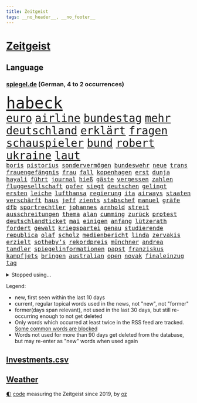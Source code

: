 ```yaml
---
title: Zeitgeist
tags: __no_header__, __no_footer__
---
```


# [Zeitgeist](https://oliz.io/zeitgeist/)

## Language

<h3><a href="https://www.spiegel.de" target="_blank">spiegel.de</a> (German, 4 to 2 occurrences)</h3>
<p style="font-family:monospace">
<span style="font-size:32pt"><a href="news_links.html#habeck" class="current">habeck</a></span>
<br>
<span style="font-size:22pt"><a href="news_links.html#euro" class="current">euro</a></span>
<span style="font-size:22pt"><a href="news_links.html#airline" class="current">airline</a></span>
<span style="font-size:22pt"><a href="news_links.html#bundestag" class="current">bundestag</a></span>
<span style="font-size:22pt"><a href="news_links.html#mehr" class="current">mehr</a></span>
<span style="font-size:22pt"><a href="news_links.html#deutschland" class="current">deutschland</a></span>
<span style="font-size:22pt"><a href="news_links.html#erklärt" class="current">erklärt</a></span>
<span style="font-size:22pt"><a href="news_links.html#fragen" class="current">fragen</a></span>
<span style="font-size:22pt"><a href="news_links.html#schauspieler" class="current">schauspieler</a></span>
<span style="font-size:22pt"><a href="news_links.html#bund" class="current">bund</a></span>
<span style="font-size:22pt"><a href="news_links.html#robert" class="current">robert</a></span>
<span style="font-size:22pt"><a href="news_links.html#ukraine" class="current">ukraine</a></span>
<span style="font-size:22pt"><a href="news_links.html#laut" class="current">laut</a></span>
<br>
<span style="font-size:12pt"><a href="news_links.html#boris" class="current">boris</a></span>
<span style="font-size:12pt"><a href="news_links.html#pistorius" class="new">pistorius</a></span>
<span style="font-size:12pt"><a href="news_links.html#sondervermögen" class="new">sondervermögen</a></span>
<span style="font-size:12pt"><a href="news_links.html#bundeswehr" class="current">bundeswehr</a></span>
<span style="font-size:12pt"><a href="news_links.html#neue" class="current">neue</a></span>
<span style="font-size:12pt"><a href="news_links.html#trans" class="current">trans</a></span>
<span style="font-size:12pt"><a href="news_links.html#frauengefängnis" class="new">frauengefängnis</a></span>
<span style="font-size:12pt"><a href="news_links.html#frau" class="current">frau</a></span>
<span style="font-size:12pt"><a href="news_links.html#fall" class="current">fall</a></span>
<span style="font-size:12pt"><a href="news_links.html#kopenhagen" class="current">kopenhagen</a></span>
<span style="font-size:12pt"><a href="news_links.html#erst" class="current">erst</a></span>
<span style="font-size:12pt"><a href="news_links.html#dunja" class="new">dunja</a></span>
<span style="font-size:12pt"><a href="news_links.html#hayali" class="new">hayali</a></span>
<span style="font-size:12pt"><a href="news_links.html#führt" class="current">führt</a></span>
<span style="font-size:12pt"><a href="news_links.html#journal" class="current">journal</a></span>
<span style="font-size:12pt"><a href="news_links.html#hieß" class="current">hieß</a></span>
<span style="font-size:12pt"><a href="news_links.html#gäste" class="current">gäste</a></span>
<span style="font-size:12pt"><a href="news_links.html#vergessen" class="current">vergessen</a></span>
<span style="font-size:12pt"><a href="news_links.html#zahlen" class="current">zahlen</a></span>
<span style="font-size:12pt"><a href="news_links.html#fluggesellschaft" class="new">fluggesellschaft</a></span>
<span style="font-size:12pt"><a href="news_links.html#opfer" class="current">opfer</a></span>
<span style="font-size:12pt"><a href="news_links.html#siegt" class="current">siegt</a></span>
<span style="font-size:12pt"><a href="news_links.html#deutschen" class="current">deutschen</a></span>
<span style="font-size:12pt"><a href="news_links.html#gelingt" class="current">gelingt</a></span>
<span style="font-size:12pt"><a href="news_links.html#ersten" class="current">ersten</a></span>
<span style="font-size:12pt"><a href="news_links.html#leiche" class="current">leiche</a></span>
<span style="font-size:12pt"><a href="news_links.html#lufthansa" class="current">lufthansa</a></span>
<span style="font-size:12pt"><a href="news_links.html#regierung" class="current">regierung</a></span>
<span style="font-size:12pt"><a href="news_links.html#ita" class="new">ita</a></span>
<span style="font-size:12pt"><a href="news_links.html#airways" class="new">airways</a></span>
<span style="font-size:12pt"><a href="news_links.html#staaten" class="current">staaten</a></span>
<span style="font-size:12pt"><a href="news_links.html#verschärft" class="current">verschärft</a></span>
<span style="font-size:12pt"><a href="news_links.html#haus" class="current">haus</a></span>
<span style="font-size:12pt"><a href="news_links.html#jeff" class="current">jeff</a></span>
<span style="font-size:12pt"><a href="news_links.html#zients" class="new">zients</a></span>
<span style="font-size:12pt"><a href="news_links.html#stabschef" class="new">stabschef</a></span>
<span style="font-size:12pt"><a href="news_links.html#manuel" class="current">manuel</a></span>
<span style="font-size:12pt"><a href="news_links.html#gräfe" class="current">gräfe</a></span>
<span style="font-size:12pt"><a href="news_links.html#dfb" class="current">dfb</a></span>
<span style="font-size:12pt"><a href="news_links.html#sportrechtler" class="new">sportrechtler</a></span>
<span style="font-size:12pt"><a href="news_links.html#johannes" class="current">johannes</a></span>
<span style="font-size:12pt"><a href="news_links.html#arnhold" class="new">arnhold</a></span>
<span style="font-size:12pt"><a href="news_links.html#streit" class="current">streit</a></span>
<span style="font-size:12pt"><a href="news_links.html#ausschreitungen" class="current">ausschreitungen</a></span>
<span style="font-size:12pt"><a href="news_links.html#thema" class="current">thema</a></span>
<span style="font-size:12pt"><a href="news_links.html#alan" class="current">alan</a></span>
<span style="font-size:12pt"><a href="news_links.html#cumming" class="new">cumming</a></span>
<span style="font-size:12pt"><a href="news_links.html#zurück" class="current">zurück</a></span>
<span style="font-size:12pt"><a href="news_links.html#protest" class="current">protest</a></span>
<span style="font-size:12pt"><a href="news_links.html#deutschlandticket" class="current">deutschlandticket</a></span>
<span style="font-size:12pt"><a href="news_links.html#mai" class="current">mai</a></span>
<span style="font-size:12pt"><a href="news_links.html#einigen" class="current">einigen</a></span>
<span style="font-size:12pt"><a href="news_links.html#anfang" class="current">anfang</a></span>
<span style="font-size:12pt"><a href="news_links.html#lützerath" class="current">lützerath</a></span>
<span style="font-size:12pt"><a href="news_links.html#fordert" class="current">fordert</a></span>
<span style="font-size:12pt"><a href="news_links.html#gewalt" class="current">gewalt</a></span>
<span style="font-size:12pt"><a href="news_links.html#kriegspartei" class="current">kriegspartei</a></span>
<span style="font-size:12pt"><a href="news_links.html#genau" class="current">genau</a></span>
<span style="font-size:12pt"><a href="news_links.html#studierende" class="current">studierende</a></span>
<span style="font-size:12pt"><a href="news_links.html#republica" class="new">republica</a></span>
<span style="font-size:12pt"><a href="news_links.html#olaf" class="current">olaf</a></span>
<span style="font-size:12pt"><a href="news_links.html#scholz" class="current">scholz</a></span>
<span style="font-size:12pt"><a href="news_links.html#medienbericht" class="current">medienbericht</a></span>
<span style="font-size:12pt"><a href="news_links.html#linda" class="current">linda</a></span>
<span style="font-size:12pt"><a href="news_links.html#zervakis" class="new">zervakis</a></span>
<span style="font-size:12pt"><a href="news_links.html#erzielt" class="current">erzielt</a></span>
<span style="font-size:12pt"><a href="news_links.html#sotheby’s" class="new">sotheby’s</a></span>
<span style="font-size:12pt"><a href="news_links.html#rekordpreis" class="current">rekordpreis</a></span>
<span style="font-size:12pt"><a href="news_links.html#münchner" class="current">münchner</a></span>
<span style="font-size:12pt"><a href="news_links.html#andrea" class="current">andrea</a></span>
<span style="font-size:12pt"><a href="news_links.html#tandler" class="new">tandler</a></span>
<span style="font-size:12pt"><a href="news_links.html#spiegelinformationen" class="current">spiegelinformationen</a></span>
<span style="font-size:12pt"><a href="news_links.html#papst" class="current">papst</a></span>
<span style="font-size:12pt"><a href="news_links.html#franziskus" class="current">franziskus</a></span>
<span style="font-size:12pt"><a href="news_links.html#kampfjets" class="current">kampfjets</a></span>
<span style="font-size:12pt"><a href="news_links.html#bringen" class="current">bringen</a></span>
<span style="font-size:12pt"><a href="news_links.html#australian" class="current">australian</a></span>
<span style="font-size:12pt"><a href="news_links.html#open" class="current">open</a></span>
<span style="font-size:12pt"><a href="news_links.html#novak" class="current">novak</a></span>
<span style="font-size:12pt"><a href="news_links.html#finaleinzug" class="new">finaleinzug</a></span>
<span style="font-size:12pt"><a href="news_links.html#tag" class="current">tag</a></span>
</p>
<details>
<summary>Stopped using...</summary>
<p class="former" style="font-size:12pt">
wahlkampf(828) großteil(827) energiewende(826) klimawandels(826) virologe(826) aufgefordert(825) befinden(825) bücher(825) fischer(825) mithilfe(825) verbietet(825) covid19(824) senat(824) angebliche(823) arm(823) beschreibt(823) figur(823) fünfte(823) infiziert(823) kurs(823) nachwuchs(823) neuinfektionen(823) vermutlich(823) anstieg(822) beschwerde(822) fotos(822) gründer(822) is(822) lewandowski(822) mengen(822) you(822) beachten(821) golf(821) max(821) möglicher(821) senken(821) todesfälle(821) beobachtet(820) botschaften(820) ersetzen(820) kassiert(820) mannes(820) mediziner(820) orbán(820) ungarns(820) verschwunden(820) viktor(820) big(819) einwohner(819) halle(819) historiker(819) private(819) razzia(819) spaniens(819) unterschiedlich(819) asche(818) büros(818) gewinner(818) herzogin(818) niederländische(818) willen(818) zugunsten(818) armut(817) impfung(817) islamischer(817) kapitol(817) nigeria(817) schwanger(817) spanischen(817) unmut(817) begründung(816) endet(816) geburt(816) größter(816) kultur(816) minderheit(816) schmidt(816) trainieren(816) veröffentlichte(816) vorliegt(816) befreien(815) einstellen(815) hund(815) kretschmer(815) miteinander(815) polizeieinsatz(815) wälder(815) überlebte(815) 33(814) bundesweite(814) fällen(814) institut(814) markt(814) ungarn(814) zahlung(814) anbieter(813) anlass(813) befreit(813) förderung(813) lehnen(813) sperrt(813) verbindet(813) versteckt(813) wende(812) 600(811) bewährungsstrafe(811) reiste(811) gekauft(810) wirken(810) wähler(810) aufgegeben(809) ausmaß(809) journalistin(809) spekuliert(809) schnitt(808) anzeichen(807) triumph(807) mehrerer(805) motor(805) option(805) berühmten(804) kate(803) schnellen(803) beschlagnahmt(802) lieferten(802) richard(802) spektakuläre(802) mission(801) sichert(800) drittel(799) rentner(799) pkw(798) eingeleitet(797) gesichert(797) landete(797) telefon(797) vorteile(797) äußerte(797) laufenden(796) treiben(796) informiert(794) zuspruch(794) aussehen(793) vermisste(791) karten(789) papier(788) einblick(787) ära(775) armen(774) entbrannt(771) verdoppelt(771) weltmeisterschaft(771) daheim(764) strukturen(761) coronaimpfung(755) marine(754) ausweg(745) auslieferung(735) mangelnde(735) kuba(728) höheres(715) gemüse(705) fuhren(702) vormarsch(695) zusammenbruch(678) 4000(676) günstig(676) 250(634) höchster(633) regierungskoalition(596) 38(594) durchbruch(591) lehren(576) court(575) supreme(575) flohen(574) traditionelle(563) füllen(558) getrieben(554) bundesanwaltschaft(550) britisches(546) verbunden(545) warnungen(544) zugestimmt(541) rechtens(540) emiraten(532) inszenieren(526) fluten(524) polnischen(521) topmanager(520) immobilienmarkt(517) schwarz(512) stehlen(498) machtübernahme(497) heiße(496) realität(496) wahrscheinlicher(495) ausfälle(490) harris(490) 73(487) milch(486) illegaler(484) fifa(481) kalten(478) schnelles(476) mehrwertsteuer(475) boss(474) straftaten(464) worum(464) einigt(463) großbank(463) militärmanöver(463) floyd(462) abkommen(453) eingeführt(453) hendrik(450) gedrängt(447) zentralen(446) stern(445) weißer(444) aktivitäten(442) 74(438) schuldenbremse(437) menschlichkeit(436) umsetzung(435) bas(431) bärbel(431) oberlandesgericht(429) ausgeben(428) roth(427) 77(412) getreide(407) guterres(400) motive(397) nordirak(395) küche(385) einzig(382) g7staaten(380) oscars(378) systematisch(369) ansprüche(368) getreten(368) traurige(368) landsmann(366) lebenshaltungskosten(366) ring(366) überwachung(363) zählte(361) hartes(359) trockenheit(359) spektakel(358) spielern(358) geplatzt(357) militärisch(357) bonn(355) entlastungen(355) euch(354) geiselnahme(340) stuttgarter(334) warme(333) gymnasium(331) mut(331) berlusconi(330) brüder(330) silvio(330) hut(329) solo(329) betreibt(327) gekämpft(327) asylsuchende(325) gestrandet(324) abgeschafft(322) vögel(322) kylian(321) mbappé(321) rekonstruktion(320) zugesagt(317) vorab(310) gefolgt(309) sklaverei(309) ausstattung(305) litt(303) schneidet(303) sekretärin(301) starkregen(301) kleben(300) kriegsverbrechen(297) empfang(296) schmerzen(296) verliehen(296) eingetroffen(295) jochen(295) mariupol(295) gefangenschaft(294) moral(293) drücken(291) herzen(291) sexismus(288) cherson(287) sozial(286) dicke(284) dylan(284) umsätze(284) begrenzt(283) indem(280) fußballerinnen(279) wiederaufbau(279) lohn(277) angestellte(276) herrschte(275) zusätzlich(274) auslöser(273) humor(273) elend(270) nationalteam(270) vorfalls(270) besseres(267) registrierte(267) entsprechend(266) my(266) notfall(266) fernen(265) woods(265) jamal(263) traditionen(261) bauteile(259) rechenschaft(259) verwechslung(257) jesus(256) bodo(251) dahin(251) enkel(251) würdigung(251) erstattet(250) blockierte(249) eingeschläfert(249) gäbe(249) ärztinnen(248) aufsteiger(247) verschwanden(247) verhängnis(246) aufeinander(244) lustig(244) zusehends(243) anhören(242) beckmann(242) verdrängen(240) jubel(239) appellieren(238) erfurt(238) frontex(237) computer(236) befugnisse(235) birgt(234) frustriert(233) klimakatastrophe(231) verlaufen(231) budapest(226) krimi(224) liv(224) vollgas(223) empfehlungen(222) republikanischer(221) save(219) afghanische(218) verheerend(217) feldmann(216) preisdeckel(216) 180(215) elfmeterschießen(214) nerv(214) ramelow(212) einzudämmen(211) georgia(211) niedrige(211) uvalde(211) dialog(209) geschäftsmodell(209) betreuung(207) mitgeteilt(207) angehörigen(206) angepasst(206) knapper(204) kriegsende(204) gouverneurin(202) turbulenzen(201) fühle(200) schreibtisch(199) bahnsteig(198) 97(197) stille(197) süddeutschland(197) reinhold(196) stilhighlights(196) thüringens(196) heim(195) zeige(194) brad(193) geste(193) pitt(193) sicheren(192) tanz(192) bundes(189) klarheit(189) uneins(189) ursprung(189) fünfmal(188) großeltern(186) bleibe(185) helmut(185) ratschläge(185) weile(184) artemis(182) berlinneukölln(182) erdbeben(182) gassparen(182) warnten(182) erich(181) italiener(180) wiedersehen(180) wortwahl(179) aufgaben(177) fläche(177) rätselhaft(177) trägerrakete(177) gestrandete(176) gruß(176) halbjahr(176) trendwende(175) abgebrannt(174) abschlusserklärung(174) klagten(174) urlauber(174) kommunizieren(172) staatshilfe(171) unterkünfte(171) 1979(165) linien(165) stationiert(165) heizkosten(164) mangellage(164) niedrigeren(164) zugverkehr(164) zwölfjährigen(164) lokalen(163) gefängnissen(162) staatsschutz(161) bildband(160) children(160) 8000(159) erhielten(159) erkranken(159) volksheld(159) erzählung(158) unbeliebt(158) vorstellbar(158) wagnersöldner(158) isolationspflicht(157) bundestagspräsidentin(156) heizung(156) spiegelreporterin(156) eingekesselt(155) gasspeicher(154) hagen(154) positioniert(153) vizekanzler(153) ermutigt(151) ausschließen(150) führten(150) parken(150) sperren(150) vogelgrippe(149) weltgrößten(149) manipulation(148) privates(148) krankenhauses(147) krankenhausgesellschaft(147) einhaltung(146) extremisten(145) porträt(144) armeen(143) flugbahn(143) krisenzeiten(143) jährliches(142) fußballprofis(141) musiala(141) programmiert(141) stromausfälle(141) gebot(140) zugesprochen(140) club(139) erspart(138) bekanntester(137) buchstäblich(137) mehrfache(137) franz(136) verdichten(136) anfangs(135) aufsicht(135) 4500(134) späte(134) bedauert(133) frieren(133) gräbt(133) fatales(132) gebissen(132) kreuzfeuer(132) serienmörder(132) strenger(132) beschlagnahmten(131) fische(130) princess(130) toronto(130) wahlbeobachter(130) antisemitisch(128) extrainer(128) rekordzahl(128) spionage(128) bussen(127) gerechtfertigt(127) prognostiziert(125) zurückkehren(125) proben(124) rihanna(124) bundeswirtschaftsministerium(123) übersehen(123) 69jährige(122) brummt(122) kita(122) engen(121) täterin(121) verkehrschaos(121) gaspreisdeckel(120) planet(120) wüste(119) milliardenkosten(118) veranstaltungen(118) johan(115) kontroverse(115) pubs(115) 84jährige(114) schoigu(114) toren(114) indianapolis(113) indiens(113) überfischung(113) nationalgarde(112) reformer(112) wahnvorstellungen(112) aufholjagd(111) herzog(111) klartext(111) mahnte(111) reparatur(111) überqueren(111) angesehen(109) besuchten(109) nutzern(109) raumfahrt(109) sensible(109) argentiniens(106) lagarde(106) wahlergebnis(106) 1922(105) lissabon(105) winzigen(105) fußballnationalspieler(104) gasimporteur(104) aussortiert(103) hergestellt(103) nationaltrainer(103) unternehmensberatung(103) fußballikone(102) gerichtet(102) monarch(102) reihenweise(102) zimmer(102) arzneimittel(101) fahrerflucht(101) freistellung(101) schwächt(101) durchgesetzt(100) fußballfans(100) luftabwehrsystem(100) off(100) überraschenden(100) betrag(99) elektronische(99) nebel(99) verkneifen(99) beförderung(98) konterfei(98) rekordhalter(98) verkehrsbetriebe(98) autors(97) fachverbände(97) masterplan(97) verstaatlicht(97) buhlen(96) gemäßigt(96) hall(96) houston(96) postet(96) vernunft(96) erschöpft(95) praktiken(95) bestrafung(93) insight(93) methoden(93) gefecht(92) denke(91) gruppensieger(91) urteilt(91) zielt(91) kurdische(90) mediatorin(90) ukrainefeldzug(90) unfassbar(90) 60jähriger(89) geschenke(89) khameneis(89) knietief(89) landgerichts(89) rüstungsexporte(89) unsozialen(89) ersparen(88) kocht(88) raketentests(88) straucheln(88) 1959(87) ausrichter(87) björk(87) günstigere(87) organisierter(87) schenken(87) anwohnerparken(86) aquarium(86) arbeitsagentur(86) bundesnachrichtendienst(86) faktisch(86) gewählte(86) innere(86) notizen(86) schauplatz(86) 23jährige(85) coronaisolationspflicht(85) gasmarkt(85) ignoriert(85) kubaner(85) wumms(85) desinformation(84) horn(84) karriereberaterin(84) pfundnoten(84) schusswaffenangriff(84) weltbank(84) abgeordnetenhaus(83) koblenz(83) kriegsangst(83) out(83) traditionell(83) englischer(82) korruptionsvorwürfen(82) lamborghini(82) martínez(82) anerkennung(81) menschenrechtsaktivisten(81) schweben(81) überbringen(81) anerkannt(80) auskurieren(80) bruce(80) dichter(80) lawine(80) lawinenabgang(80) professoren(80) revolutionsführer(80) willis(80) bonbons(79) ernennt(79) fraktionschef(79) glänzt(79) karagiannidis(79) massaker(79) zucker(79) bndmann(78) daei(78) deckel(78) drehbücher(78) erklärungen(78) klimazielen(78) leinwand(78) mats(78) parat(78) rapsuperstar(78) schenkt(78) alleiniger(77) betrugsvorwürfe(77) dance(77) golflegende(77) grunde(77) komponiert(77) polizeitaucher(77) solarmodule(77) taucher(77) verärgern(77) wartezeit(77) alice(76) astrazeneca(76) beschäftigung(76) neudelhi(76) satelliten(76) südlichen(76) terra(76) verankert(76) abgebildet(75) nikolas(75) schwedisches(75) stockende(75) zentrales(75) cybermobbing(74) gekappt(74) hot(74) infektionszahlen(74) passagieren(74) tottenham(74) wetterte(74) bedrohungen(73) influenza(73) larry(73) nordrheinwestfalens(73) wachsamkeit(73) 1966(72) clans(72) geliebten(72) gesundheitssenatorin(72) leere(72) pgatour(72) raketenstarts(72) schwierigsten(72) titanic(72) umbruch(72) verhandlungsbereit(72) übersteigen(72) blank(71) mullahs(71) schulterschluss(71) unterstützende(71) diktatoren(70) fusion(70) schufa(70) sämtliche(70) ausreise(69) craig(69) geebnet(69) mitgefühl(69) obst(69) prangert(69) säge(69) teilgeständnis(69) topfavoriten(69) bekennen(68) eindrücken(68) grenzschutzagentur(68) personennahverkehr(68) hotspur(67) legitim(67) wiederholung(67) eigens(66) euaußengrenzen(66) gaseinkauf(66) geheimhaltung(66) investments(66) musikerinnen(66) sibirien(66) sowohl(66) wertvolle(66) zugbegleiterin(66) begehrt(65) entlastungspakete(65) forest(65) nottingham(65) wechselhaft(65) weitem(65) daum(64) hab(64) krebsvorsorge(64) packendsten(64) täglicher(64) verfehlte(64) versichert(64) vorgezogene(64) aneinander(63) familienministerin(63) ifw(63) kilometerlange(63) paus(63) spiegelkolumnist(63) vorstände(63) egoismus(62) einschüchtern(62) kürzester(62) midterms(62) queer(62) schlage(62) spinat(62) wettbewerbsfähiger(62) boulevardzeitung(61) erreger(61) kreisen(61) schlusslicht(61) wärmestube(61) ceo(60) kontaktabbruch(60) maler(60) optimismus(60) racing(60) zentralafrikanischen(60) zuschauen(60) abgeführt(59) sportvereine(59) tarnung(59) dita(58) feuerte(58) gesellschaftliche(58) kpführung(58) luise(58) stalingrad(58) therapeut(58) verteidigungslinie(58) vervielfacht(58) weidel(58) spektakulärsten(56) unterstützte(56) äußerten(56) credit(55) male(55) sozialdemokratin(55) suisse(55) anlaufen(54) journalistenverband(54) aufgebaut(53) betten(53) nordkoreanische(53) nullcovidstrategie(53) überweisen(53) autofahrerin(52) exklave(52) jusos(52) parteinachwuchs(52) unbearbeitete(52) 500000(51) geheim(51) kontraproduktiv(51) motivieren(51) rabbiner(51) raue(51) twitterchef(51) warmfront(51) bergleute(50) falschparker(50) iowa(50) selenska(50) vorteilsannahme(50) aktiviert(49) carsharing(49) kari(49) kurztrip(49) lake(49) testet(49) windige(49) achse(48) co₂speicher(48) erzeuger(48) gravierenden(48) halbgar(48) ricky(48) straßenblockierer(48) unerlaubt(48) abwechslung(47) breisgau(47) erschöpfung(47) häufen(47) interkontinentalrakete(47) katars(47) klimas(47) marokkos(47) moore(47) noten(47) gegenzusteuern(46) ohr(46) singt(46) virtuelle(46) fifapräsident(45) gasmangel(45) infantino(45) schmiedet(45) wissenschaftlichen(45) bundesjustizminister(44) evangelische(44) gemütlich(44) hauptgründe(44) modelt(44) siegchancen(44) verbrenner(44) babybauch(43) bildeten(43) evans(43) gewöhnen(43) inszenierte(43) pandemien(43) angestoßen(42) bildungschancen(42) geschnitten(42) prophezeit(42) umgesiedelt(42) verbringt(42) aufheben(41) bewerben(41) feiertage(41) jüdischen(41) rätselhaften(41) verheizt(41) verwechselt(41) 68er(40) ausgetretene(40) bahnverkehr(40) beleuchten(40) chefposten(40) krankschreibung(40) usmilitärs(40) zerrieben(40) dan(39) euregeln(39) millionensumme(39) oman(39) rütteln(39) verschenken(39) autokennzeichen(38) carey(38) christmas(38) coronainfizierte(38) erdgasförderung(38) exemplare(38) mariah(38) verhafteten(38) want(38) werken(38) auslandsoscar(37) drinnen(37) gastgeberland(37) kinderschutz(37) mahnen(37) sound(37) trete(37) verlorenen(37) weihnachtsbaum(37) geflügelpest(36) korrespondent(36) schneesturm(36) fabrice(35) ftxpleite(35) gianni(35) improvisierten(35) kamala(35) kane(35) pakistanischen(35) anneke(34) bahamas(34) ehrlich(34) elbblick(34) erfolgsgeschichte(34) esa(34) feind(34) fights(34) freundschaftsanfragen(34) frittierfett(34) haaren(34) hilfeschrei(34) kleinstadtkosmos(34) lies(34) little(34) mina(34) powerkommunikation(34) riskanter(34) sarnau(34) schneefälle(34) tander(34) zdfserie(34) argentinier(33) diego(33) festlich(33) sowieso(33) wiederholen(33) fußballweltmeisterschaften(32) ghana(32) ghanas(32) mexikanischen(32) segeln(32) strafanzeige(32) unangenehm(32) ausgefallene(31) böden(31) falschfahrer(31) kollidierte(31) nutzerinnen(31) vernichten(31) brennendes(30) buenos(30) einigten(30) erdrutsch(30) gotteshaus(30) nationalspielern(30) skandalwm(30) symbolik(30) wmnews(30) wmspiel(30) abstellen(29) anreize(29) landeswahlleiter(29) leichenwagen(29) väter(29) wutausbruch(29) apotheker(28) desaströser(28) geleakte(28) gymnasien(28) heiligabend(28) interessenvertretung(28) leeren(28) lockern(28) magenta(28) marineschiff(28) nannten(28) hochemotional(27) lehnten(27) unsicherer(27) blutig(26) bomber(26) komplize(26) nutzerdaten(26) walisische(26) eugaspreisdeckel(25) ewige(25) fröhlich(25) gepostet(25) rebellin(25) weltfußball(25) basteln(24) bildungsminister(24) darm(24) charité(23) gebrauchte(23) intransparenz(23) klügsten(23) spielwaren(23) verwendung(23) firmenchef(22) getränke(22) gruppenzweiter(22) jitzchak(22) verschafft(22) weihnachtszeit(22) zähen(22) anpacken(21) artilleriemunition(21) barrel(21) ezbchefin(21) kieler(21) kinderärzte(21) klinsmann(21) spaniern(21) verschüttet(21) würstchen(21) erstmal(20) medienhaus(20) porträtiert(20) chancenaufenthaltsrecht(19) mckinsey(19) obdachlosigkeit(19) reichsbürgerrazzia(19) sat1(19) südostasiatischen(19) wmturnier(19) 1981(18) albiceleste(18) aufgelöst(18) preisbremsen(18) usabesuch(18) reale(17) rsviren(17) wunderbare(17) zukünftige(17) auflösung(16) beinbruch(16) preisobergrenze(16) rächt(16) bismarck(15) bismarckzimmer(15) castillo(15) erpressungsversuch(15) gouverneurswahl(15) kentucky(15) lizenz(15) nachgehen(15) nina(15) republikanerin(15) sicherheitskonzept(15) ursachensuche(15) verkehrswege(15) wendung(15) grauen(14) kampfbereitschaft(14) krankheitswelle(14) ruprecht(14) sehnen(14) übertrifft(14) birgit(13) derartige(13) malsackwinkemann(13) militärischer(13) satellit(13) suv(13) teslas(13) wmpokal(13) ahnte(12) drängte(12) eubeitritt(12) fragwürdiger(12) gewohnheiten(12) grob(12) minustemperaturen(12) perus(12) rechtsterroristen(12) reichsbürgerszene(12) twitterte(12) ungewollt(12) vergleichbar(12) volkshelden(12) weihnachtsgeschenke(12) asphalt(11) entsendet(11) eröffnen(11) fluggeräte(11)
</p>
</details>
<p>Legend:
<ul>
<li><span class="new">new</span>, first seen within the last 10 days</li>
<li><span class="current">current</span>, regular topical words used in the news, not "new", not "former"</li>
<li><span class="former">former(days span relevant)</span>, not used in the last 30 days, but still re-occurring enough to not get deleted</li>
<li>Only words which occurred at least twice in the RSS feed are tracked. <a href="language/filters.py">Some common words are blocked</a></li>
<li>Words not used for more than 90 days get deleted from the database, but may re-enter as "new" words when used again</li>
</ul>
</p>

## [Investments](investments.html)[.csv](investments.csv)

## [Weather](weather.html)

<footer>
<a href="javascript:toggleTheme()" class="nav">🌓</a>
<a href="https://github.com/ooz/zeitgeist">code</a> measuring the Zeitgeist since 2019, by <a href="https://oliz.io">oz</a>
</footer>
